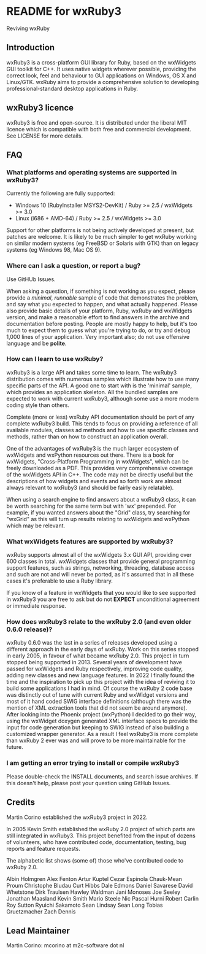 # README for wxRuby3

Reviving wxRuby

## Introduction

wxRuby3 is a cross-platform GUI library for Ruby, based on the wxWidgets
GUI toolkit for C++. It uses native widgets wherever possible, providing
the correct look, feel and behaviour to GUI applications on Windows, OS
X and Linux/GTK. wxRuby aims to provide a comprehensive solution to
developing professional-standard desktop applications in Ruby. 

## wxRuby3 licence

wxRuby3 is free and open-source. It is distributed under the liberal
MIT licence which is compatible with both free and commercial development.
See LICENSE for more details.

## FAQ
 
### What platforms and operating systems are supported in wxRuby3?

Currently the following are fully supported:

* Windows 10 (RubyInstaller MSYS2-DevKit) / Ruby >= 2.5 / wxWidgets >= 3.0
* Linux (i686 + AMD-64) / Ruby >= 2.5 / wxWidgets >= 3.0

Support for other platforms is not being actively developed at present,
but patches are welcome. It is likely to be much simpler to get wxRuby
working on similar modern systems (eg FreeBSD or Solaris with GTK) than
on legacy systems (eg Windows 98, Mac OS 9).

### Where can I ask a question, or report a bug?

Use GitHUb Issues.

When asking a question, if something is not working as you expect,
please provide a *minimal*, *runnable* sample of code that demonstrates
the problem, and say what you expected to happen, and what actually
happened. Please also provide basic details of your platform, Ruby,
wxRuby and wxWidgets version, and make a reasonable effort to find answers 
in the archive and documentation before posting. People are mostly happy
to help, but it's too much to expect them to guess what you're trying to
do, or try and debug 1,000 lines of your application.
Very important also; do not use offensive language and be **polite**.

### How can I learn to use wxRuby?

wxRuby3 is a large API and takes some time to learn. The wxRuby3
distribution comes with numerous samples which illustrate how to use
many specific parts of the API. A good one to start with is the
'minimal' sample, which provides an application skeleton. All the
bundled samples are expected to work with current wxRuby3, although
some use a more modern coding style than others.

Complete (more or less) wxRuby API documentation should be part of any
complete wxRuby3 build. This tends to focus on providing a reference
of all available modules, classes ad methods and how to use specific 
classes and methods, rather than on how to construct an application 
overall.

One of the advantages of wxRuby3 is the much larger ecosystem of
wxWidgets and wxPython resources out there. There is a book for
wxWidgets, "Cross-Platform Programming in wxWidgets", which can be freely
downloaded as a PDF. This provides very comprehensive coverage of the
wxWidgets API in C++. The code may not be directly useful but the
descriptions of how widgets and events and so forth work are almost
always relevant to wxRuby3 (and should be fairly easily relatable).

When using a search engine to find answers about a wxRuby3 class, it can
be worth searching for the same term but with 'wx' prepended. For
example, if you wanted answers about the "Grid" class, try searching for
"wxGrid" as this will turn up results relating to wxWidgets and wxPython
which may be relevant.

### What wxWidgets features are supported by wxRuby3?

wxRuby supports almost all of the wxWidgets 3.x GUI API, providing over
600 classes in total. wxWidgets classes that provide general programming
support features, such as strings, networking, threading, database
access and such are not and will never be ported, as it's assumed that 
in all these cases it's preferable to use a Ruby library.

If you know of a feature in wxWidgets that you would like to see
supported in wxRuby3 you are free to ask but do not **EXPECT** unconditional 
agreement or immediate response. 

### How does wxRuby3 relate to the wxRuby 2.0 (and even older  0.6.0 release)?

wxRuby 0.6.0 was the last in a series of releases developed using a
different approach in the early days of wxRuby. Work on this series
stopped in early 2005, in favour of what became wxRuby 2.0. This project
in turn stopped being supported in 2013.
Several years of development have passed for wxWidgets and Ruby respectively,
improving code quality, adding new classes and new language features.
In 2022 I finally found the time and the inspiration to pick up this project
with the idea of reviving it to build some applications I had in mind.
Of course the wxRuby 2 code base was distinctly out of tune with current Ruby
and wxWidget versions and most of it hand coded SWIG interface definitions
(although there was the mention of XML extraction tools that did not seem
be around anymore).
After looking into the Phoenix project (wxPython) I decided to go their way,
using the wxWidget doxygen generated XML interface specs to provide the input
for code generation but keeping to SWIG instead of also building a customized
wrapper generator.
As a result I feel wxRuby3 is more complete than wxRuby 2 ever was and will 
prove to be more maintainable for the future. 

### I am getting an error trying to install or compile wxRuby3

Please double-check the INSTALL documents, and search issue archives. If 
this doesn't help, please post your question using GitHub Issues.

## Credits

Martin Corino established the wxRuby3 project in 2022.

In 2005 Kevin Smith established the wxRuby 2.0 project of which parts are still 
integrated in wxRuby3. This project benefited from the input of dozens of 
volunteers, who have contributed code, documentation, testing, bug reports and 
feature requests.

The alphabetic list shows (some of) those who've contributed code to
wxRuby 2.0.

Albin Holmgren
Alex Fenton
Artur Kuptel
Cezar Espinola
Chauk-Mean Proum
Christophe Bludau
Curt Hibbs
Dale Edmons
Daniel Savarese
David Whetstone
Dirk Traulsen
Hawley Waldman
Jani Monoses
Joe Seeley
Jonathan Maasland
Kevin Smith
Mario Steele
Nic
Pascal Hurni
Robert Carlin
Roy Sutton
Ryuichi Sakamoto
Sean Lindsay
Sean Long
Tobias Gruetzmacher
Zach Dennis

## Lead Maintainer

Martin Corino: mcorino at m2c-software dot nl
